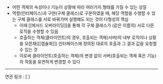 - 어떤 객체의 속성이나 기능이 상황에 따라 여러가지 형태를 가질 수 있는 성질
- 역할(인터페이스)과 구현(구체 클래스)로 구분하였을 때, 해당 역할을 수행할 수 있는 구체 클래스를 서로 바꿔가며 실행해도 되는 것이 다형성의 핵심
	- 이때 [[메서드 오버라이딩]]을 통해 각 구체 클래스가 (같은 이름의) 서로 다른 로직을 수행할 수 있음
	- 호출하는 객체(클라이언트)의 경우, 호출되는 객체(서버)의 내부 로직이나 상황을 모른채([[캡슐화]]) 인터페이스에 정의된 대로의 호출과 그 결과 값을 요청할 수 있는 것
	- 이로써 클라이언트(호출하는 객체)의 변경 없이 서버(호출되는 객체 혹은 기능)의 작동을 유연하게 변경할 수 있다








---
연관 링크 : [ ]
